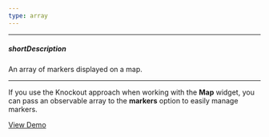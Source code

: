 ```yaml
---
type: array
---
```

---
##### shortDescription
An array of markers displayed on a map.

---
If you use the Knockout approach when working with the **Map** widget, you can pass an observable array to the **markers** option to easily manage markers.



<a href="http://js.devexpress.com/Demos/WidgetsGallery/#demo/mapsmapmapmarkers/" class="button orange small fix-width-155" style="margin-right: 20px;" target="_blank">View Demo</a>